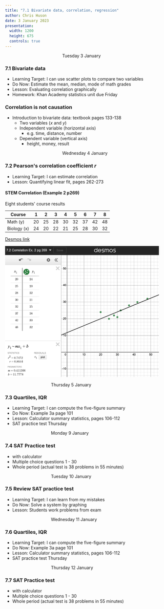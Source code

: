 ```yaml
---
title: "7.1 Bivariate data, correlation, regression"
author: Chris Huson
date: 3 January 2023
presentation:
  width: 1200
  height: 675
  controls: true
---
```


<!-- slide -->
$\hspace{5cm}$ Tuesday 3 January

### 7.1 Bivariate data

- Learning Target: I can use scatter plots to compare two variables
- Do Now: Estimate the mean, median, mode of math grades
- Lesson: Evaluating correlation graphically
- Homework: Khan Academy statistics unit due Friday

<!-- slide -->

### Correlation is not causation

- Introduction to bivariate data: textbook pages 133-138
  - Two variables ($x$ and $y$)
  - Independent variable (horizontal axis)
    - e.g. time, distance, number
  - Dependent variable (vertical axis)
    - height, money, result

<!-- slide -->

$\hspace{5cm}$ Wednesday 4 January

### 7.2 Pearson's correlation coefficient $r$

- Learning Target: I can estimate correlation
- Lesson: Quantifying linear fit, pages 262-273

<!-- slide -->

#### STEM Correlation (Example 2 p269)

Eight students' course results

| Course | 1 | 2 | 3 | 4 | 5 | 6 | 7 | 8 |
| --- | --- | --- | --- | --- | --- | --- | --- | --- |
| Math (y) | 20 | 25 | 28 | 30 | 32 | 37 | 42 | 48 |
| Biology (x) | 24 | 20 | 22 | 21 | 25 | 28 | 30 | 32 |


[Desmos link](https://www.desmos.com/calculator/kbjsrfa0hc)

<!-- slide -->

![scatterplot](../images/desmos-correlation.png)

<!-- slide -->

$\hspace{4cm}$ Thursday 5 January

### 7.3 Quartiles, IQR

- Learning Target: I can compute the five-figure summary
- Do Now: Example 3a page 101
- Lesson: Calculator summary statistics, pages 106-112
- SAT practice test Thursday

<!-- slide -->

$\hspace{4cm}$ Monday 9 January

### 7.4 SAT Practice test

- with calculator
- Multiple choice questions 1 - 30
- Whole period (actual test is 38 problems in 55 minutes)

<!-- slide -->

$\hspace{4cm}$ Tuesday 10 January

### 7.5 Review SAT practice test

- Learning Target: I can learn from my mistakes
- Do Now: Solve a system by graphing
- Lesson: Students work problems from exam

<!-- slide -->

$\hspace{4cm}$ Wednesday 11 January

### 7.6 Quartiles, IQR

- Learning Target: I can compute the five-figure summary
- Do Now: Example 3a page 101
- Lesson: Calculator summary statistics, pages 106-112
- SAT practice test Thursday

<!-- slide -->

$\hspace{4cm}$ Thursday 12 January

### 7.7 SAT Practice test

- with calculator
- Multiple choice questions 1 - 30
- Whole period (actual test is 38 problems in 55 minutes)
